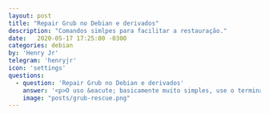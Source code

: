 ```yaml
---
layout: post
title: "Repair Grub no Debian e derivados"
description: "Comandos simlpes para facilitar a restauração."
date:   2020-05-17 17:25:00 -0300
categories: debian
by: 'Henry Jr'
telegram: 'henryjr'
icon: 'settings'
questions:
  - question: 'Repair Grub no Debian e derivados'
    answer: '<p>O uso &eacute; basicamente muito simples, use o terminal para os seguintes comandos.</p><p>Etapa 1. Inicialize seu USB na inicializa&ccedil;&atilde;o do sistema. Selecione a op&ccedil;&atilde;o &quot;live&quot;.</p><p>Etapa 2. Inicialize no Sistema Linux, abra o Terminal. Digite os seguintes comandos:</p><p><code>mount /dev/sda6 /mnt<br>for i in /dev /sys /run /proc; do mount --bind &quot;$i&quot; &quot;/mnt$i&quot;; done<br>chroot /mnt<br>grub-install /dev/sda<br>update-grub<br>exit</code></p><p>Etapa 3. Agora reinicie o sistema, voc&ecirc; ver&aacute; o menu de inicializa&ccedil;&atilde;o mostrando seu grub.</p><p>Na maioria das vezes, o Debian/Grub &eacute; reparado pelas etapas acima, mas, excepcionalmente, voc&ecirc; n&atilde;o pode, por isso &eacute; necess&aacute;rio executar mais comandos.</p><p>Etapa 4. Inicialize o Live novamente, abra o terminal digite os seguintes comandos:</p><p><code>apt-get install os-prober<br>os-prober<br>update-grub</code></p><p>Isso ajudar&aacute; muito a reparar o Grub.</p><p>Boa sorte!</p>'
    image: "posts/grub-rescue.png"
---
```

